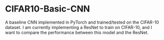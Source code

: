 # CIFAR10-Basic-CNN
A baseline CNN implemented in PyTorch and trained/tested on the CIFAR-10 dataset. I am currently implementing a ResNet to train on CIFAR-10, and I want to compare the performance between this model and the ResNet.
